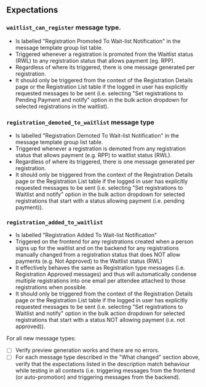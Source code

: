 ## Expectations
###  `waitlist_can_register` message type.

- Is labelled "Registration Promoted To Wait-list Notification" in the message template group list table.
- Triggered whenever a registration is promoted from the Waitlist status (RWL) to any registration status that allows payment (eg. RPP).
- Regardless of where its triggered, there is one message generated per registration.
- It should only be triggered from the context of the Registration Details page or the Registration List table if the logged in user has explicitly requested messages to be sent (i.e. selecting "Set registrations to Pending Payment and notify" option in the bulk action dropdown for selected registrations in the waitlist).

### `registration_demoted_to_waitlist` message type

- Is labelled "Registration Demoted To Wait-list Notification" in the message template group list table.
- Triggered whenever a registration is demoted from any registration status that allows payment (e.g. RPP) to waitlist status (RWL).
- Regardless of where its triggered, there is one message generated per registration.
-  It should only be triggered from the context of the Registration Details page or the Registration List table if the logged in user has explicitly requested messages to be sent (i.e. selecting "Set registrations to Waitlist and notify" option in the bulk action dropdown for selected registrations that start with a status allowing payment (i.e. pending payment)).

### `registration_added_to_waitlist`

- Is labelled "Registration Added To Wait-list Notification"
- Triggered on the frontend for any registrations created when a person signs up for the waitlist and on the backend for any registrations manually changed from a registration status that does NOT allow payments (e.g. Not Approved) to the Waitlist status (RWL)
- It effectively behaves the same as Registration type messages (i.e. Registration Approved messages) and thus will automatically condense multiple registrations into one email per attendee attached to those registrations when possible.
-  It should only be triggered from the context of the Registration Details page or the Registration List table if the logged in user has explicitly requested messages to be sent (i.e. selecting "Set registrations to Waitlist and notify" option in the bulk action dropdown for selected registrations that start with a status NOT allowing payment (i.e. not approved)).

For all new message types:

* [ ] Verify preview generation works and there are no errors.
* [ ] For each message type described in the "What changed" section above, verify that the expectations listed in the description match behaviour while testing in all contexts (i.e. triggering messages from the frontend (or auto-promotion) and triggering messages from the backend).
